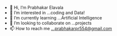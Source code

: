 - 👋 Hi, I’m Prabhakar Elavala
- 👀 I’m interested in ...coding and Data!
- 🌱 I’m currently learning ...Artificial Intelligence
- 💞️ I’m looking to collaborate on ...projects
- 📫 How to reach me ...prabhakarpr554@gmail.com

<!---
prabhakar1234pr/prabhakar1234pr is a ✨ special ✨ repository because its `README.md` (this file) appears on your GitHub profile.
You can click the Preview link to take a look at your changes.
--->
